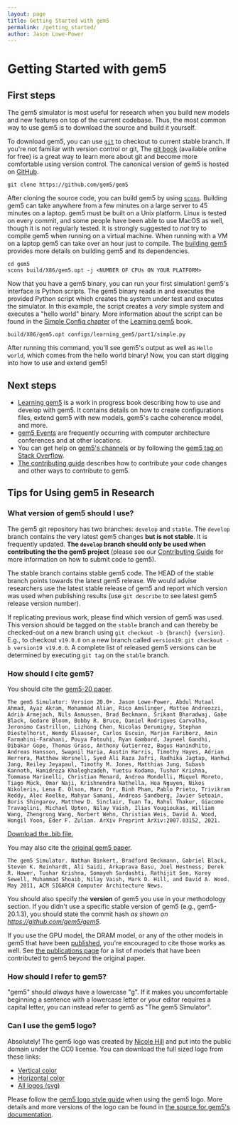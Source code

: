 ```yaml
---
layout: page
title: Getting Started with gem5
permalink: /getting_started/
author: Jason Lowe-Power
---
```


# Getting Started with gem5

## First steps

The gem5 simulator is most useful for research when you build new models and new features on top of the current codebase.
Thus, the most common way to use gem5 is to download the source and build it yourself.

To download gem5, you can use [`git`](https://git-scm.com/) to checkout to current stable branch.
If you're not familiar with version control or git, The [git book](https://git-scm.com/book/en/v2) (available online for free) is a great way to learn more about git and become more comfortable using version control.
The canonical version of gem5 is hosted on [GitHub](https://github.com/gem5/gem5).

```
git clone https://github.com/gem5/gem5
```

After cloning the source code, you can build gem5 by using [`scons`](https://scons.org/).
Building gem5 can take anywhere from a few minutes on a large server to 45 minutes on a laptop.
gem5 must be built on a Unix platform.
Linux is tested on every commit, and some people have been able to use MacOS as well, though it is not regularly tested.
It is strongly suggested to *not* try to compile gem5 when running on a virtual machine.
When running with a VM on a laptop gem5 can take over an hour just to compile.
The [building gem5](/documentation/general_docs/building) provides more details on building gem5 and its dependencies.

```
cd gem5
scons build/X86/gem5.opt -j <NUMBER OF CPUs ON YOUR PLATFORM>
```

Now that you have a gem5 binary, you can run your first simulation!
gem5's interface is Python scripts.
The gem5 binary reads in and executes the provided Python script which creates the system under test and executes the simulator.
In this example, the script creates a *very* simple system and executes a "hello world" binary.
More information about the script can be found in the [Simple Config chapter](/documentation/learning_gem5/part1/simple_config) of the [Learning gem5](/documentation/learning_gem5/introduction) book.

```
build/X86/gem5.opt configs/learning_gem5/part1/simple.py
```

After running this command, you'll see gem5's output as well as `Hello world`, which comes from the hello world binary!
Now, you can start digging into how to use and extend gem5!

## Next steps

- [Learning gem5](/documentation/learning_gem5/introduction) is a work in progress book describing how to use and develop with gem5. It contains details on how to create configurations files, extend gem5 with new models, gem5's cache coherence model, and more.
- [gem5 Events](/events) are frequently occurring with computer architecture conferences and at other locations.
- You can get help on [gem5's channels](/ask-a-question) or by following the [gem5 tag on Stack Overflow](https://stackoverflow.com/questions/tagged/gem5).
- [The contributing guide](/contributing) describes how to contribute your code changes and other ways to contribute to gem5.

## Tips for Using gem5 in Research

### What version of gem5 should I use?

The gem5 git repository has two branches: `develop` and `stable`. The `develop`
branch contains the very latest gem5 changes **but is not stable**. It is
frequently updated. **The `develop` branch should only be used when
contributing the the gem5 project** (please see our [Contributing Guide](
/contributing) for more information on how to submit code to gem5).

The stable branch contains stable gem5 code. The HEAD of the stable branch
points towards the latest gem5 release. We would advise researchers use the
latest stable release of gem5 and report which version was used when publishing
results (use `git describe` to see latest gem5 release version number).

If replicating previous work, please find which version of gem5 was used. This
version should be tagged on the `stable` branch and can thereby be checked-out
on a new branch using `git checkout -b {branch} {version}`.
E.g., to checkout `v19.0.0` on a new branch called `version19`:
`git checkout -b version19 v19.0.0`. A complete list of released gem5
versions can be determined by executing `git tag` on the `stable` branch.

### How should I cite gem5?

You should cite the [gem5-20 paper](https://arxiv.org/abs/2007.03152).

```
The gem5 Simulator: Version 20.0+. Jason Lowe-Power, Abdul Mutaal Ahmad, Ayaz Akram, Mohammad Alian, Rico Amslinger, Matteo Andreozzi, Adrià Armejach, Nils Asmussen, Brad Beckmann, Srikant Bharadwaj, Gabe Black, Gedare Bloom, Bobby R. Bruce, Daniel Rodrigues Carvalho, Jeronimo Castrillon, Lizhong Chen, Nicolas Derumigny, Stephan Diestelhorst, Wendy Elsasser, Carlos Escuin, Marjan Fariborz, Amin Farmahini-Farahani, Pouya Fotouhi, Ryan Gambord, Jayneel Gandhi, Dibakar Gope, Thomas Grass, Anthony Gutierrez, Bagus Hanindhito, Andreas Hansson, Swapnil Haria, Austin Harris, Timothy Hayes, Adrian Herrera, Matthew Horsnell, Syed Ali Raza Jafri, Radhika Jagtap, Hanhwi Jang, Reiley Jeyapaul, Timothy M. Jones, Matthias Jung, Subash Kannoth, Hamidreza Khaleghzadeh, Yuetsu Kodama, Tushar Krishna, Tommaso Marinelli, Christian Menard, Andrea Mondelli, Miquel Moreto, Tiago Mück, Omar Naji, Krishnendra Nathella, Hoa Nguyen, Nikos Nikoleris, Lena E. Olson, Marc Orr, Binh Pham, Pablo Prieto, Trivikram Reddy, Alec Roelke, Mahyar Samani, Andreas Sandberg, Javier Setoain, Boris Shingarov, Matthew D. Sinclair, Tuan Ta, Rahul Thakur, Giacomo Travaglini, Michael Upton, Nilay Vaish, Ilias Vougioukas, William Wang, Zhengrong Wang, Norbert Wehn, Christian Weis, David A. Wood, Hongil Yoon, Éder F. Zulian. ArXiv Preprint ArXiv:2007.03152, 2021.

```

[Download the .bib file.](/assets/files/gem5-20.bib)

You may also cite the [original gem5 paper](http://dx.doi.org/10.1145/2024716.2024718).

```
The gem5 Simulator. Nathan Binkert, Bradford Beckmann, Gabriel Black, Steven K. Reinhardt, Ali Saidi, Arkaprava Basu, Joel Hestness, Derek R. Hower, Tushar Krishna, Somayeh Sardashti, Rathijit Sen, Korey Sewell, Muhammad Shoaib, Nilay Vaish, Mark D. Hill, and David A. Wood. May 2011, ACM SIGARCH Computer Architecture News.
```

You should also specify the **version** of gem5 you use in your methodology section.
If you didn't use a specific stable version of gem5 (e.g., gem5-20.1.3), you should state the commit hash *as shown on https://github.com/gem5/gem5*.

If you use the GPU model, the DRAM model, or any of the other models in gem5 that have been [published](/publications/), you're encouraged to cite those works as well.
See [the publications page](/publications/) for a list of models that have been contributed to gem5 beyond the original paper.

### How should I refer to gem5?

"gem5" should *always* have a lowercase "g".
If it makes you uncomfortable beginning a sentence with a lowercase letter or your editor requires a capital letter, you can instead refer to gem5 as "The gem5 Simulator".

### Can I use the gem5 logo?

Absolutely!
The gem5 logo was created by [Nicole Hill](http://nicoledhill.com/) and put into the public domain under the CC0 license.
You can download the full sized logo from these links:
- [Vertical color](/assets/img/gem5logo/Color/noBackground/vertical/gem5ColorVert.png)
- [Horizontal color](/assets/img/gem5logo/Color/noBackground/horizontal/gem5ColorLong.jpg)
- [All logos (svg)](/assets/img/gem5logo/gem5masterFile.svg)

Please follow the [gem5 logo style guide](/assets/img/gem5logo/gem5styleguide.pdf) when using the gem5 logo.
More details and more versions of the logo can be found in [the source for gem5's documentation](https://github.com/gem5/new-website/tree/master/assets/img/gem5logo).
